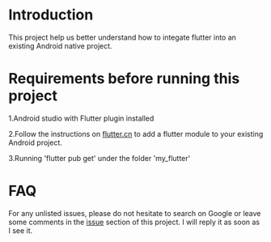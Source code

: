 # Introduction 

This project help us better understand how to integate flutter into an existing Android native project.

# Requirements before running this project

1.Android studio with Flutter plugin installed

2.Follow the instructions on [flutter.cn](https://flutter.cn/docs/development/add-to-app/android/project-setup#option-b---depend-on-the-modules-source-code) to add a flutter module to your existing Android project.

3.Running 'flutter pub get' under the folder 'my_flutter'

# FAQ 

For any unlisted issues, please do not hesitate to search on Google or leave some comments in the [issue](https://github.com/Sandwich2080/HelloAndroid2021/issues) section of this project. I will reply it as soon as I see it. 

